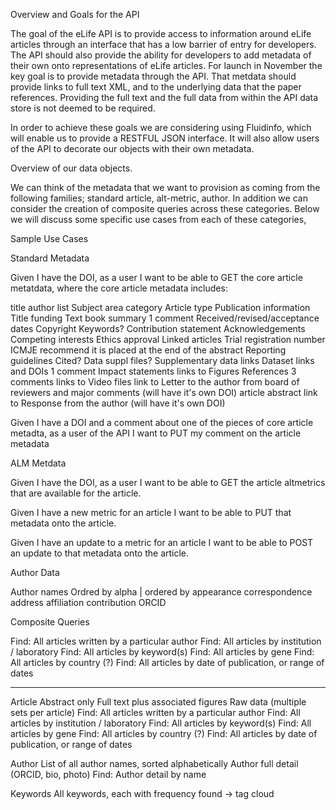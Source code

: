 
Overview and Goals for the API

The goal of the eLife API is to provide access to information around eLife articles through an interface that has a low barrier of entry for developers. The API should also provide the ability for developers to add metadata of their own onto representations of eLife articles.  For launch in November the key goal is to provide metadata through the API. That metdata should provide links to full text XML, and to the underlying data that the paper references. Providing the full text and the full data from within the API data store is not deemed to be required. 

In order to achieve these goals we are considering using Fluidinfo, which will enable us to provide a RESTFUL JSON interface. It will also allow users of the API to decorate our objects with their own metadata. 

Overview of our data objects.

We can think of the metadata that we want to provision as coming from the following families; standard article, alt-metric, author. In addition we can consider the creation of composite queries across these categories. Below we will discuss some specific use cases from each of these categories, 


Sample Use Cases

Standard Metadata

Given I have the DOI, as a user I want to be able to GET the core article metatdata, where the core article metadata includes: 

title 
author list 
Subject area category
Article type
Publication information
Title
funding
Text book summary 1 comment
Received/revised/acceptance dates
Copyright
Keywords?
Contribution statement
Acknowledgements
Competing interests
Ethics approval
Linked articles
Trial registration number ICMJE recommend it is placed at the end of the abstract
Reporting guidelines Cited? Data suppl files?
Supplementary data links
Dataset links and DOIs 1 comment
Impact statements
links to  Figures
References 3 comments
links to Video files 
link to Letter to the author from board of reviewers and major comments (will have it's own DOI)
article abstract
link to Response from the author (will have it's own DOI)

﻿Given I have a DOI and a comment about one of the pieces of core article metadta, as a user of the API I want to PUT my comment on the article metadata


ALM Metdata

Given I have the DOI, as a user I want to be able to GET the article altmetrics that are available for the article.

Given I have a new metric for an article I want to be able to PUT that metadata onto the article.

Given I have an update to a metric for an article I want to be able to POST an update to that metadata onto the article.


Author Data

Author names
   Ordred by alpha | ordered by appearance
correspondence address
affiliation
contribution
ORCID



Composite Queries

Find: All articles written by a particular author
Find: All articles by institution / laboratory
Find: All articles by keyword(s)
Find: All articles by gene
Find: All articles by country (?)
Find: All articles by date of publication, or range of dates


-----

Article
Abstract only
Full text plus associated figures
Raw data (multiple sets per article)
Find: All articles written by a particular author
Find: All articles by institution / laboratory
Find: All articles by keyword(s)
Find: All articles by gene
Find: All articles by country (?)
Find: All articles by date of publication, or range of dates

Author
List of all author names, sorted alphabetically
Author full detail (ORCID, bio, photo)
Find: Author detail by name

Keywords
All keywords, each with frequency found -> tag cloud



